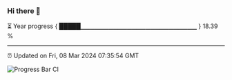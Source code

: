 ### Hi there 👋

⏳ Year progress { █████▁▁▁▁▁▁▁▁▁▁▁▁▁▁▁▁▁▁▁▁▁▁▁▁▁ } 18.39 %

---

⏰ Updated on Fri, 08 Mar 2024 07:35:54 GMT

![Progress Bar CI](https://github.com/IshwaranRudhara/GIT-ACTION/workflows/Progress%20Bar%20CI/badge.svg)
